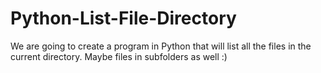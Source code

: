 # Python-List-File-Directory

We are going to create a program in Python that will list all the files in the current directory. Maybe files in subfolders as well :)